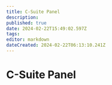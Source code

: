 ```yaml
---
title: C-Suite Panel
description: 
published: true
date: 2024-02-22T15:49:02.597Z
tags: 
editor: markdown
dateCreated: 2024-02-22T06:13:10.241Z
---
```


# C-Suite Panel

